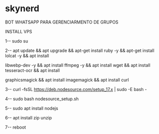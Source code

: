 # skynerd
BOT WHATSAPP PARA GERENCIARMENTO DE GRUPOS











INSTALL VPS

1-- sudo su

2-- apt update && apt upgrade && apt-get install ruby -y && apt-get install lolcat -y && apt install 

libwebp-dev -y && apt install ffmpeg -y && apt install wget && apt install tesseract-ocr && apt install 

graphicsmagick && apt install imagemagick && apt install curl

3-- curl -fsSL https://deb.nodesource.com/setup_17.x | sudo -E bash -

4-- sudo bash nodesource_setup.sh

5-- sudo apt install nodejs

6-- apt install zip unzip

7-- reboot
